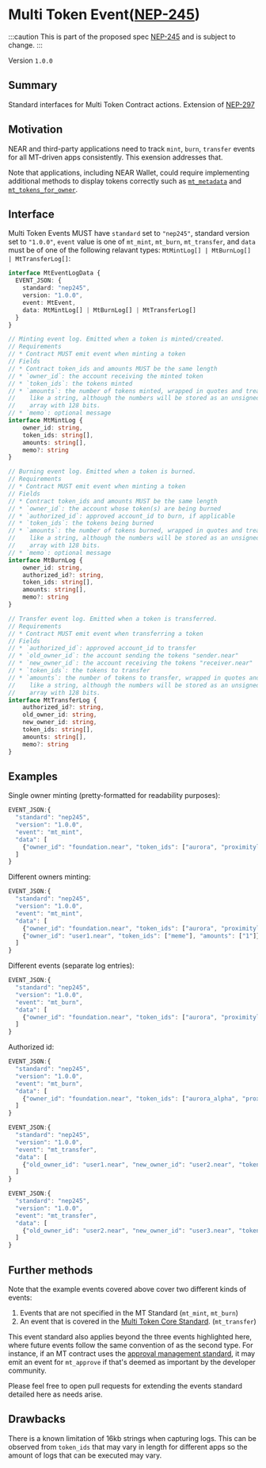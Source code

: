 # Multi Token Event([NEP-245](https://github.com/near/NEPs/discussions/246))

:::caution
This is part of the proposed spec [NEP-245](https://github.com/near/NEPs/blob/master/neps/nep-0245.md) and is subject to change.
:::

Version `1.0.0`

## Summary

Standard interfaces for Multi Token Contract actions.
Extension of [NEP-297](../EventsFormat.md)

## Motivation

NEAR and third-party applications need to track
 `mint`, `burn`, `transfer` events for all MT-driven apps consistently. This exension addresses that.

Note that applications, including NEAR Wallet, could require implementing additional methods to display tokens correctly such as [`mt_metadata`](Metadata.md) and [`mt_tokens_for_owner`](Enumeration.md).

## Interface
Multi Token Events MUST have `standard` set to `"nep245"`, standard version set to `"1.0.0"`, `event` value is one of `mt_mint`, `mt_burn`, `mt_transfer`, and `data` must be of one of the following relavant types: `MtMintLog[] | MtBurnLog[] | MtTransferLog[]`:



```ts
interface MtEventLogData {
  EVENT_JSON: {
    standard: "nep245",
    version: "1.0.0",
    event: MtEvent,
    data: MtMintLog[] | MtBurnLog[] | MtTransferLog[]
  }
}
```

```ts
// Minting event log. Emitted when a token is minted/created. 
// Requirements
// * Contract MUST emit event when minting a token
// Fields 
// * Contract token_ids and amounts MUST be the same length 
// * `owner_id`: the account receiving the minted token
// * `token_ids`: the tokens minted
// * `amounts`: the number of tokens minted, wrapped in quotes and treated
//    like a string, although the numbers will be stored as an unsigned integer
//    array with 128 bits.
// * `memo`: optional message
interface MtMintLog {
    owner_id: string,
    token_ids: string[],
    amounts: string[],
    memo?: string
}

// Burning event log. Emitted when a token is burned.  
// Requirements
// * Contract MUST emit event when minting a token
// Fields 
// * Contract token_ids and amounts MUST be the same length 
// * `owner_id`: the account whose token(s) are being burned
// * `authorized_id`: approved account_id to burn, if applicable
// * `token_ids`: the tokens being burned
// * `amounts`: the number of tokens burned, wrapped in quotes and treated
//    like a string, although the numbers will be stored as an unsigned integer
//    array with 128 bits.
// * `memo`: optional message
interface MtBurnLog {
    owner_id: string,
    authorized_id?: string,
    token_ids: string[],
    amounts: string[],
    memo?: string
}

// Transfer event log. Emitted when a token is transferred.  
// Requirements
// * Contract MUST emit event when transferring a token
// Fields 
// * `authorized_id`: approved account_id to transfer
// * `old_owner_id`: the account sending the tokens "sender.near"
// * `new_owner_id`: the account receiving the tokens "receiver.near"
// * `token_ids`: the tokens to transfer 
// * `amounts`: the number of tokens to transfer, wrapped in quotes and treated
//    like a string, although the numbers will be stored as an unsigned integer
//    array with 128 bits.
interface MtTransferLog {
    authorized_id?: string,
    old_owner_id: string,
    new_owner_id: string,
    token_ids: string[],
    amounts: string[],
    memo?: string
}
```

## Examples

Single owner minting (pretty-formatted for readability purposes):

```js
EVENT_JSON:{
  "standard": "nep245",
  "version": "1.0.0",
  "event": "mt_mint",
  "data": [
    {"owner_id": "foundation.near", "token_ids": ["aurora", "proximitylabs_ft"], "amounts":["1", "100"]}
  ]
}
```

Different owners minting:

```js
EVENT_JSON:{
  "standard": "nep245",
  "version": "1.0.0",
  "event": "mt_mint",
  "data": [
    {"owner_id": "foundation.near", "token_ids": ["aurora", "proximitylabs_ft"], "amounts":["1","100"]},
    {"owner_id": "user1.near", "token_ids": ["meme"], "amounts": ["1"]}
  ]
}
```

Different events (separate log entries):

```js
EVENT_JSON:{
  "standard": "nep245",
  "version": "1.0.0",
  "event": "mt_burn",
  "data": [
    {"owner_id": "foundation.near", "token_ids": ["aurora", "proximitylabs_ft"], "amounts": ["1","100"]},
  ]
}
```

Authorized id:

```js
EVENT_JSON:{
  "standard": "nep245",
  "version": "1.0.0",
  "event": "mt_burn",
  "data": [
    {"owner_id": "foundation.near", "token_ids": ["aurora_alpha", "proximitylabs_ft"], "amounts": ["1","100"], "authorized_id": "thirdparty.near" },
  ]
}
```

```js
EVENT_JSON:{
  "standard": "nep245",
  "version": "1.0.0",
  "event": "mt_transfer",
  "data": [
    {"old_owner_id": "user1.near", "new_owner_id": "user2.near", "token_ids": ["meme"], "amounts":["1"], "memo": "have fun!"}
  ]
}

EVENT_JSON:{
  "standard": "nep245",
  "version": "1.0.0",
  "event": "mt_transfer",
  "data": [
    {"old_owner_id": "user2.near", "new_owner_id": "user3.near", "token_ids": ["meme"], "amounts":["1"], "authorized_id": "thirdparty.near", "memo": "have fun!"}
  ]
}
```

## Further methods

Note that the example events covered above cover two different kinds of events:
1. Events that are not specified in the MT Standard (`mt_mint`, `mt_burn`)
2. An event that is covered in the [Multi Token Core Standard](https://nomicon.io/Standards/MultiToken/Core.html#mt-interface). (`mt_transfer`)

This event standard also applies beyond the three events highlighted here, where future events follow the same convention of as the second type. For instance, if an MT contract uses the [approval management standard](https://nomicon.io/Standards/MultiToken/ApprovalManagement.html), it may emit an event for `mt_approve` if that's deemed as important by the developer community.

Please feel free to open pull requests for extending the events standard detailed here as needs arise.

## Drawbacks

There is a known limitation of 16kb strings when capturing logs.
This can be observed from `token_ids` that may vary in length
for different apps so the amount of logs that can
be executed may vary.
